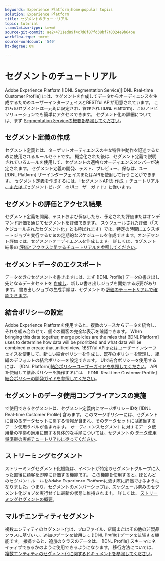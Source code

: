 ```yaml
---
keywords: Experience Platform;home;popular topics
solution: Experience Platform
title: セグメントのチュートリアル
topic: tutorial
translation-type: tm+mt
source-git-commit: ae244711ed89f4c7d6f87fd38bf7f8324e9b64be
workflow-type: tm+mt
source-wordcount: '540'
ht-degree: 0%

---
```



# セグメントのチュートリアル

Adobe Experience Platform [!DNL Segmentation Service][!DNL Real-time Customer Profile] には、セグメントを作成してデータからオーディエンスを生成するためのユーザーインターフェイスとRESTful APIが用意されています。 これらのセグメントは一元的に設定され、管理され [!DNL Platform]、どのアドビソリューションでも簡単にアクセスできます。 セグメント化の詳細については、まず [Segmentation Serviceの概要を参照してください](../segmentation/home.md)。

## セグメント定義の作成

セグメント定義とは、ターゲットオーディエンスの主な特性や動作を記述するために使用されるルールセットです。 概念化された後は、セグメント定義で説明されているルールを使用して、セグメントの適格なオーディエンスメンバーが決定されます。 セグメント定義の開発、テスト、プレビュー、保存は、ユー [!DNL Platform] ザーインターフェイスまたはAPIを使用して行うことができます。 セグメント定義を作成するには、「セグメントAPIの [作成](../segmentation/tutorials/create-a-segment.md) 」チュートリアル [、または『](../segmentation/ui/overview.md)セグメントビルダーのUIユーザーガイド』に従います。

## セグメントの評価とアクセス結果

セグメント定義を開発、テストおよび保存したら、予定された評価またはオンデマンド評価を通じてセグメントを評価できます。 スケジュールされた評価（「スケジュールされたセグメント化」とも呼ばれます）では、特定の時間にエクスポートジョブを実行するための定期的なスケジュールを作成できます。オンデマンド評価では、セグメントオーディエンスを作成します。 詳しくは、セグメント結果の [評価とアクセスに関するチュートリアルを参照してください](../segmentation/tutorials/evaluate-a-segment.md)。

## セグメントデータのエクスポート

データを含むセグメントを書き出すには、まず [!DNL Profile] データの書き出し先となるデータセットを [作成し](../segmentation/tutorials/create-dataset-export-segment.md)、新しい書き出しジョブを開始する必要があります。 書き出しジョブの生成手順は、セグメントの [評価のチュートリアルで確認できます](../segmentation/tutorials/evaluate-a-segment.md)。

## 結合ポリシーの設定

Adobe Experience Platformを使用すると、複数のソースからデータを統合し、それを組み合わせて、個々の顧客の完全な表示を確認できます。 When bringing this data together, merge policies are the rules that [!DNL Platform] uses to determine how data will be prioritized and what data will be combined to create that unified view. RESTful APIまたはユーザーインターフェイスを使用して、新しい結合ポリシーを作成し、既存のポリシーを管理し、組織のデフォルトの結合ポリシーを設定できます。 UIで結合ポリシーを使用するには、 [!DNL Platform][結合ポリシーユーザーガイドを参照してください](../profile/ui/merge-policies.md)。 APIを使用して結合ポリシーを操作するには、 [!DNL Real-time Customer Profile][結合ポリシーの開発ガイドを参照してください](../profile/api/merge-policies.md)。

## セグメントのデータ使用コンプライアンスの実施

で使用できるセグメントは、セグメント定義内にマージポリシーIDを [!DNL Real-time Customer Profile] 含みます。 このマージポリシーには、セグメントに含めるデータセットに関する情報が含まれ、そのデータセットには該当するデータ使用ラベルが含まれます。 オーディエンスセグメントに対するデータ使用量の準拠の適用に関する具体的な手順については、セグメントの [データ使用量準拠の実施チュートリアルに従ってください](../segmentation/tutorials/governance.md)。

## ストリーミングセグメント

ストリーミングセグメント化機能は、イベントが特定のセグメントグループに入った直後に顧客を即座に評価する機能です。 この機能を使用すると、ほとんどのセグメントルールをAdobe Experience Platformに渡す際に評価できるようになりました。つまり、セグメントのメンバーシップは、スケジュール済みのセグメント化ジョブを実行せずに最新の状態に維持されます。 詳しくは、 [ストリーミングセグメントの概要](../segmentation/api/streaming-segmentation.md)。

## マルチエンティティセグメント

複数エンティティのセグメント化は、プロファイル、店舗またはその他の非製品クラスに基づいて、追加のデータを使用して [!DNL Profile] データを拡張する機能です。 接続すると、追加のクラスのデータは、 [!DNL Profile] スキーマにネイティブであるかのように使用できるようになります。 移行方法については、 [複数エンティティのセグメント化に関するドキュメントを参照してください](../segmentation/multi-entity-segmentation.md)。